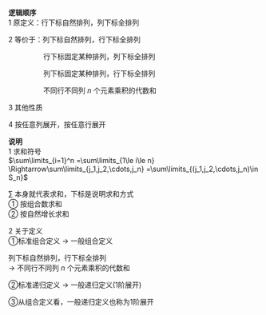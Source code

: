 **逻辑顺序**    
1 原定义：行下标自然排列，列下标全排列    
    
2 等价于：列下标自然排列，行下标全排列    
    
 $\quad\quad\quad\quad$ 行下标固定某种排列，列下标全排列    
    
 $\quad\quad\quad\quad$ 列下标固定某种排列，行下标全排列    
    
 $\quad\quad\quad\quad$ 不同行不同列 $n$ 个元素乘积的代数和    
    
3 其他性质    
    
4 按任意列展开，按任意行展开    
    
    
**说明**    
1 求和符号    
 $\sum\limits_{i=1}^n    
=\sum\limits_{1\le i\le n}    
\Rightarrow\sum\limits_{j_1,j_2,\cdots,j_n}    
=\sum\limits_{(j_1,j_2,\cdots,j_n)\in S_n}$     
    
 $\sum$ 本身就代表求和，下标是说明求和方式    
① 按组合数求和    
② 按自然增长求和    
    
2 关于定义    
①标准组合定义 $\longrightarrow$ 一般组合定义    
    
列下标自然排列，行下标全排列    
 $\longrightarrow$ 不同行不同列 $n$ 个元素乘积的代数和    
    
②标准递归定义 $\longrightarrow$ 一般递归定义(1阶展开)    
    
③从组合定义看，一般递归定义也称为1阶展开    
